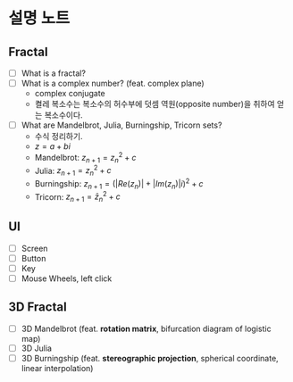 # 설명 노트
## Fractal
- [ ] What is a fractal?
- [ ] What is a complex number? (feat. complex plane)
  - complex conjugate
  - 켤레 복소수는 복소수의 허수부에 덧셈 역원(opposite number)을 취하여 얻는 복소수이다.
- [ ] What are Mandelbrot, Julia, Burningship, Tricorn sets?
  - 수식 정리하기.
  - $z = a + bi$
  - Mandelbrot: $z_{n+1} = z_n ^2 + c$
  - Julia: $z_{n+1} = z_n ^2 + c$
  - Burningship: $z_{n+1} = (|Re(z_n)| + |Im(z_n)|i)^2 + c$
  - Tricorn: $z_{n+1} = \bar{z}_n ^2 + c$

## UI
- [ ] Screen
- [ ] Button
- [ ] Key
- [ ] Mouse
		Wheels, left click

## 3D Fractal
- [ ] 3D Mandelbrot (feat. **rotation matrix**, bifurcation diagram of logistic map)
- [ ] 3D Julia
- [ ] 3D Burningship (feat. **stereographic projection**, spherical coordinate, linear interpolation)

